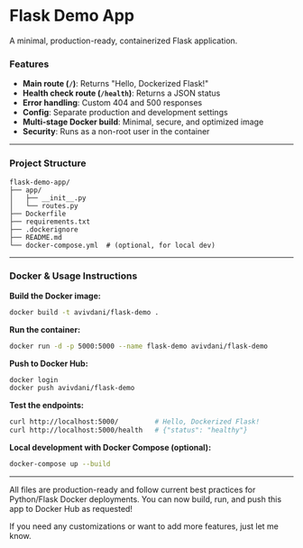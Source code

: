 # Flask Demo App

A minimal, production-ready, containerized Flask application.

### Features
- **Main route (`/`)**: Returns "Hello, Dockerized Flask!"
- **Health check route (`/health`)**: Returns a JSON status
- **Error handling**: Custom 404 and 500 responses
- **Config**: Separate production and development settings
- **Multi-stage Docker build**: Minimal, secure, and optimized image
- **Security**: Runs as a non-root user in the container

---

### Project Structure
```
flask-demo-app/
├── app/
│   ├── __init__.py
│   └── routes.py
├── Dockerfile
├── requirements.txt
├── .dockerignore
├── README.md
└── docker-compose.yml  # (optional, for local dev)
```

---

### Docker & Usage Instructions

**Build the Docker image:**
```bash
docker build -t avivdani/flask-demo .
```

**Run the container:**
```bash
docker run -d -p 5000:5000 --name flask-demo avivdani/flask-demo
```

**Push to Docker Hub:**
```bash
docker login
docker push avivdani/flask-demo
```

**Test the endpoints:**
```bash
curl http://localhost:5000/         # Hello, Dockerized Flask!
curl http://localhost:5000/health   # {"status": "healthy"}
```

**Local development with Docker Compose (optional):**
```bash
docker-compose up --build
```

---

All files are production-ready and follow current best practices for Python/Flask Docker deployments. 
You can now build, run, and push this app to Docker Hub as requested!

If you need any customizations or want to add more features, just let me know. 
